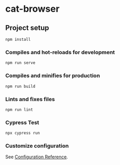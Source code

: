 # cat-browser

## Project setup
```
npm install
```

### Compiles and hot-reloads for development
```
npm run serve
```

### Compiles and minifies for production
```
npm run build
```

### Lints and fixes files
```
npm run lint
```


### Cypress Test
```
npx cypress run
```


### Customize configuration
See [Configuration Reference](https://cli.vuejs.org/config/).
